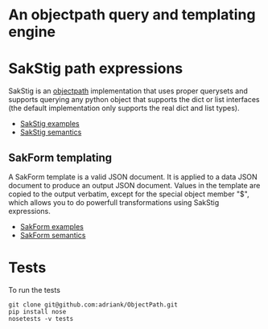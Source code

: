# An objectpath query and templating engine

# SakStig path expressions
SakStig is an [objectpath](http://objectpath.org) implementation that uses proper querysets and supports querying
any python object that supports the dict or list interfaces (the default implementation only supports the real dict and list types).

* [SakStig examples](SakStig_examples.md)
* [SakStig semantics](SakStig_semantics.md)

## SakForm templating

A SakForm template is a valid JSON document. It is applied to a data
JSON document to produce an output JSON document. Values in the
template are copied to the output verbatim, except for the special
object member "$", which allows you to do powerfull transformations
using SakStig expressions.

* [SakForm examples](SakForm_examples.md)
* [SakForm semantics](SakForm_semantics.md)

# Tests

To run the tests

    git clone git@github.com:adriank/ObjectPath.git
    pip install nose
    nosetests -v tests

